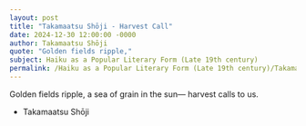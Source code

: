 ```yaml
---
layout: post
title: "Takamaatsu Shōji - Harvest Call"
date: 2024-12-30 12:00:00 -0000
author: Takamaatsu Shōji
quote: "Golden fields ripple,"
subject: Haiku as a Popular Literary Form (Late 19th century)
permalink: /Haiku as a Popular Literary Form (Late 19th century)/Takamaatsu Shōji/Takamaatsu Shōji - Harvest Call
---
```


Golden fields ripple,
a sea of grain in the sun—
harvest calls to us.

- Takamaatsu Shōji
